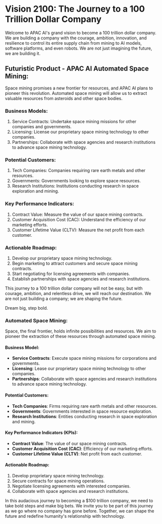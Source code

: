 # Vision 2100: The Journey to a 100 Trillion Dollar Company 

Welcome to APAC AI's grand vision to become a 100 trillion dollar company. We are building a company with the courage, ambition, innovation, and resilience to control its entire supply chain from mining to AI models, software platforms, and even robots. We are not just imagining the future, we are building it. 

## Futuristic Product - APAC AI Automated Space Mining:

Space mining promises a new frontier for resources, and APAC AI plans to pioneer this revolution. Automated space mining will allow us to extract valuable resources from asteroids and other space bodies. 

### Business Models:

1. Service Contracts: Undertake space mining missions for other companies and governments.
2. Licensing: License our proprietary space mining technology to other companies.
3. Partnerships: Collaborate with space agencies and research institutions to advance space mining technology.

### Potential Customers:

1. Tech Companies: Companies requiring rare earth metals and other resources.
2. Governments: Governments looking to explore space resources.
3. Research Institutions: Institutions conducting research in space exploration and mining.

### Key Performance Indicators:

1. Contract Value: Measure the value of our space mining contracts.
2. Customer Acquisition Cost (CAC): Understand the efficiency of our marketing efforts.
3. Customer Lifetime Value (CLTV): Measure the net profit from each customer.

### Actionable Roadmap:

1. Develop our proprietary space mining technology.
2. Begin marketing to attract customers and secure space mining contracts.
3. Start negotiating for licensing agreements with companies.
4. Establish partnerships with space agencies and research institutions.

This journey to a 100 trillion dollar company will not be easy, but with courage, ambition, and relentless drive, we will reach our destination. We are not just building a company; we are shaping the future. 

Dream big, step bold.

### Automated Space Mining:

Space, the final frontier, holds infinite possibilities and resources. We aim to pioneer the extraction of these resources through automated space mining.

#### Business Model:
- **Service Contracts**: Execute space mining missions for corporations and governments.
- **Licensing**: Lease our proprietary space mining technology to other companies.
- **Partnerships**: Collaborate with space agencies and research institutions to advance space mining technology.

#### Potential Customers:
- **Tech Companies**: Firms requiring rare earth metals and other resources.
- **Governments**: Governments interested in space resource exploration.
- **Research Institutions**: Entities conducting research in space exploration and mining.

#### Key Performance Indicators (KPIs):
- **Contract Value**: The value of our space mining contracts.
- **Customer Acquisition Cost (CAC)**: Efficiency of our marketing efforts.
- **Customer Lifetime Value (CLTV)**: Net profit from each customer.

#### Actionable Roadmap:
1. Develop proprietary space mining technology.
2. Secure contracts for space mining operations.
3. Negotiate licensing agreements with interested companies.
4. Collaborate with space agencies and research institutions.

In this audacious journey to becoming a $100 trillion company, we need to take bold steps and make big bets. We invite you to be part of this journey as we go where no company has gone before. Together, we can shape the future and redefine humanity's relationship with technology.

